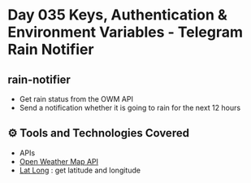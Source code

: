 # Day 035 Keys, Authentication & Environment Variables - Telegram Rain Notifier

## rain-notifier
- Get rain status from the OWM API
- Send a notification whether it is going to rain for the next 12 hours

## ⚙ Tools and Technologies Covered
- APIs
- [Open Weather Map API](https://openweathermap.org/api)
- [Lat Long](https://www.latlong.net/) : get latitude and longitude
